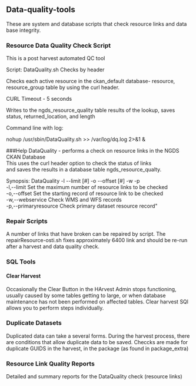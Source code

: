 ## Data-quality-tools
These are system  and database scripts that check resource links and data base integrity.

### Resource Data Quality Check Script

This is a post harvest automated QC tool

Script: DataQuality.sh
Checks by header

Checks each active resource in the ckan_default database- resource, resource_group table by using the curl header.

CURL Timeout - 5 seconds 

Writes to the ngds_resource_quality table results of the lookup, saves status, returned_location, and length

Command line with log:  

nohup /usr/sbin/DataQuality.sh >> /var/log/dq.log 2>&1 &

###Help 
DataQuality - performs a check on resource links in the NGDS CKAN Database   
              This uses the curl header option to check the status of links  
             and saves the results in a database table ngds_resource_qualty.  

Synopsis:  DataQuality -l --limit [#]  -o --offset [#] -w -p  
    -l,--limit    Set the maximum number of resource links to be checked  
    -o,--offset   Set the starting record of resource link to be checked  
    -w,--webservice        Check WMS and WFS records  
    -p,--primaryresource   Check primary dataset resource record"  

### Repair Scripts

A number of links that have broken can be repaired by script.  The repairResource-osti.sh fixes approximately 6400 link 
and should be re-run after a harvest and data quality check.

### SQL Tools

#### Clear Harvest
Occasionally the Clear Button in the HArvest Admin stops functioning, usually caused by some tables getting to large, or when database maintenance has not been performed on affected tables. Clear harvest SQl allows you to perform steps individually.

### Duplicate Datasets

Duplicated data can take a several forms.  During the harvest process, there are conditions that allow duplicate data to be saved.  Checcks are made for duplicate GUIDS in the harvest, in the package (as found in package_extra)

### Resource Link Quality Reports

Detailed and summary reports for the DataQuality check (resource links)


